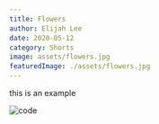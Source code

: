```yaml
---
title: Flowers
author: Elijah Lee
date: 2020-05-12
category: Shorts
image: assets/flowers.jpg
featuredImage: ./assets/flowers.jpg
---
```

this is an example

![code](assets/스크린샷-2020-05-11-오후-3.26.50.png "code")